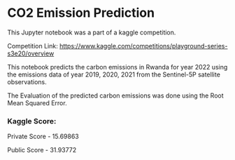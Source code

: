 # CO2 Emission Prediction
This Jupyter notebook was a part of a kaggle competition.

Competition Link: https://www.kaggle.com/competitions/playground-series-s3e20/overview

This notebook predicts the carbon emissions in Rwanda for year 2022 using the emissions data of year 2019, 2020, 2021 from the Sentinel-5P satellite observations.

The Evaluation of the predicted carbon emissions was done using the Root Mean Squared Error.

### Kaggle Score:

Private Score - 15.69863

Public Score - 31.93772
